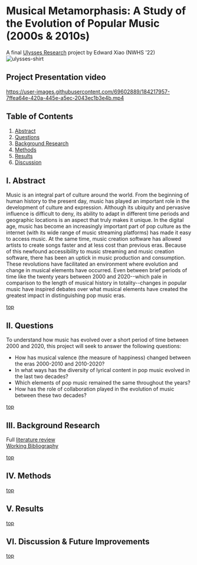 # Musical Metamorphasis: A Study of the Evolution of Popular Music (2000s & 2010s)
A final [Ulysses Research](https://sites.google.com/mcpsmd.net/ulysses/home) project by Edward Xiao (NWHS '22)
![ulysses-shirt](https://user-images.githubusercontent.com/69602889/184268755-b9a839d4-46ff-4b40-b95b-55235b2cb2d9.jpg)

## Project Presentation video
https://user-images.githubusercontent.com/69602889/184217957-7ffea64e-420a-445e-a5ec-2043ec1b3e4b.mp4

## Table of Contents
1. [Abstract](#i-abstract)
2. [Questions](#ii-questions)
3. [Background Research](#iii-background-research)
4. [Methods](#iv-methods)
5. [Results](#v-results)
6. [Discussion](#vi-discussion--future-improvements)


## I. Abstract
Music is an integral part of culture around the world. From the beginning of human history to the present day, music has played an important role in the development of culture and expression. Although its ubiquity and pervasive influence is difficult to deny, its ability to adapt in different time periods and geographic locations is an aspect that truly makes it unique. In the digital age, music has become an increasingly important part of pop culture as the internet (with its wide range of music streaming platforms) has made it easy to access music. At the same time, music creation software has allowed artists to create songs faster and at less cost than previous eras. Because of this newfound accessibility to music streaming and music creation software, there has been an uptick in music production and consumption. These revolutions have facilitated an environment where evolution and change in musical elements have occurred. Even between brief periods of time like the twenty years between 2000 and 2020--which pale in comparison to the length of musical history in totality--changes in popular music have inspired debates over what musical elements have created the greatest impact in distinguishing pop music eras.  

[top](#musical-metamorphasis-a-study-of-the-evolution-of-popular-music-2000s--2010s)

## II. Questions
To understand how music has evolved over a short period of time between 2000 and 2020, this project will seek to answer the following questions:
* How has musical valence (the measure of happiness) changed between the eras 2000-2010 and 2010-2020?
* In what ways has the diversity of lyrical content in pop music evolved in the last two decades?
* Which elements of pop music remained the same throughout the years?
* How has the role of collaboration played in the evolution of music between these two decades?

[top](#musical-metamorphasis-a-study-of-the-evolution-of-popular-music-2000s--2010s)

## III. Background Research
Full [literature review](https://github.com/EdwardX29/MusicMeta_DataAnalysis/files/9312450/lit-review.docx)        
[Working Bibliography](https://github.com/EdwardX29/MusicMeta_DataAnalysis/files/9313073/WorkingBib.docx)


[top](#musical-metamorphasis-a-study-of-the-evolution-of-popular-music-2000s--2010s)


## IV. Methods
[top](#musical-metamorphasis-a-study-of-the-evolution-of-popular-music-2000s--2010s)

## V. Results
[top](#musical-metamorphasis-a-study-of-the-evolution-of-popular-music-2000s--2010s)

## VI. Discussion & Future Improvements

[top](#musical-metamorphasis-a-study-of-the-evolution-of-popular-music-2000s--2010s)

